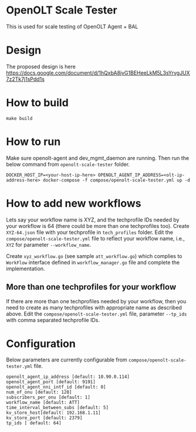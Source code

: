 # OpenOLT Scale Tester
This is used for scale testing of OpenOLT Agent + BAL

# Design
The proposed design is here https://docs.google.com/document/d/1hQxbA8jvG1BEHeeLkM5L3sYrvgJUX7z2Tk7j1sPdd1s

# How to build
```shell
make build
```

# How to run
Make sure openolt-agent and dev_mgmt_daemon are running. Then run the below command from `openolt-scale-tester` folder.

```shell
DOCKER_HOST_IP=<your-host-ip-here> OPENOLT_AGENT_IP_ADDRESS=<olt-ip-address-here> docker-compose -f compose/openolt-scale-tester.yml up -d
```

# How to add new workflows
Lets say your workflow name is XYZ, and the techprofile IDs needed by your workflow is 64 (there could be more than one techprofiles too). Create `XYZ-64.json` file with your techprofile in `tech_profiles` folder.
Edit the `compose/openolt-scale-tester.yml` file to reflect your workflow name, i.e., `XYZ` for parameter `--workflow_name`.

Create `xyz_workflow.go` (see sample `att_workflow.go`) which complies to `WorkFlow` interface defined in `workflow_manager.go` file and complete the implementation.

## More than one techprofiles for your workflow

If there are more than one techprofiles needed by your workflow, then you need to create as many techprofiles with appropriate name as described above. Edit the `compose/openolt-scale-tester.yml` file, parameter `--tp_ids` with comma separated techprofile IDs.

# Configuration

Below parameters are currently configurable from `compose/openolt-scale-tester.yml` file.

```shell
openolt_agent_ip_address [default: 10.90.0.114]
openolt_agent_port [default: 9191]
openolt_agent_nni_intf_id [default: 0]
num_of_onu [default: 128]
subscribers_per_onu [default: 1]
workflow_name [default: ATT]
time_interval_between_subs [default: 5]
kv_store_host[default: 192.168.1.11]
kv_store_port [default: 2379]
tp_ids [ default: 64] 
```

